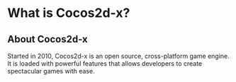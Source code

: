 # What is Cocos2d-x?

## About Cocos2d-x
Started in 2010, Cocos2d-x is an open source, cross-platform game engine. It is
loaded with powerful features that allows developers to create spectacular games
with ease.
